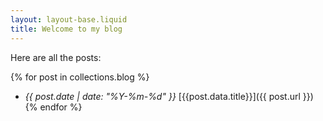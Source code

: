 ```yaml
---
layout: layout-base.liquid
title: Welcome to my blog
---
```


Here are all the posts:

{% for post in collections.blog %}
* *{{ post.date | date: "%Y-%m-%d" }}* [{{post.data.title}}]({{ post.url }})
{% endfor %}